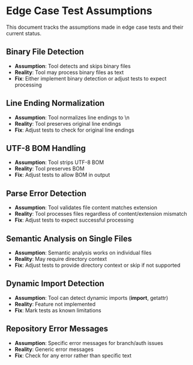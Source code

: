 # Edge Case Test Assumptions

This document tracks the assumptions made in edge case tests and their current status.

## Binary File Detection
- **Assumption**: Tool detects and skips binary files
- **Reality**: Tool may process binary files as text
- **Fix**: Either implement binary detection or adjust tests to expect processing

## Line Ending Normalization
- **Assumption**: Tool normalizes line endings to \n
- **Reality**: Tool preserves original line endings
- **Fix**: Adjust tests to check for original line endings

## UTF-8 BOM Handling
- **Assumption**: Tool strips UTF-8 BOM
- **Reality**: Tool preserves BOM
- **Fix**: Adjust tests to allow BOM in output

## Parse Error Detection
- **Assumption**: Tool validates file content matches extension
- **Reality**: Tool processes files regardless of content/extension mismatch
- **Fix**: Adjust tests to expect successful processing

## Semantic Analysis on Single Files
- **Assumption**: Semantic analysis works on individual files
- **Reality**: May require directory context
- **Fix**: Adjust tests to provide directory context or skip if not supported

## Dynamic Import Detection
- **Assumption**: Tool can detect dynamic imports (__import__, getattr)
- **Reality**: Feature not implemented
- **Fix**: Mark tests as known limitations

## Repository Error Messages
- **Assumption**: Specific error messages for branch/auth issues
- **Reality**: Generic error messages
- **Fix**: Check for any error rather than specific text